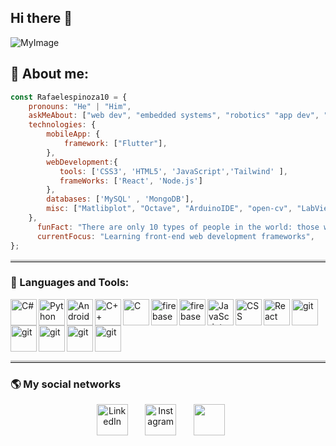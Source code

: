 ## Hi there 👋

![MyImage](https://github.com/Rafaelespinoza10/Rafaelespinoza10/assets/141364183/d1850915-6284-444e-afa9-093d42f11468)


## 🥇 About me:

```javascript
const Rafaelespinoza10 = {
    pronouns: "He" | "Him",
    askMeAbout: ["web dev", "embedded systems", "robotics" "app dev", "data science", "microcontroller", "machine learning", "artificial intelligence", "Internet of Things (IoT)" ],
    technologies: {
        mobileApp: {
            framework: ["Flutter"],
        },
        webDevelopment:{
           tools: ['CSS3', 'HTML5', 'JavaScript','Tailwind' ],
           frameWorks: ['React', 'Node.js']
        },
        databases: ['MySQL' , 'MongoDB'],
        misc: ["Matlibplot", "Octave", "ArduinoIDE", "open-cv", "LabView", "SolidWorks"],
    },
      funFact: "There are only 10 types of people in the world: those who understand binary and those who don't.",
      currentFocus: "Learning front-end web development frameworks",
};
```

<hr style="border-top: 3px solid #ccc; margin-bottom: 20px;">

### 🔨 Languages and Tools:

<a href="https://dotnet.microsoft.com/es-es/languages/csharp"> <img align="left" src="https://thinkotb.b-cdn.net/wp-content/uploads/2023/01/c-4.svg" alt="C#" height="42px"/> </a> 
<a href="https://www.python.org" target="_blank"><img align="left" alt="Python" height ="42px" src="https://raw.githubusercontent.com/rahul-jha98/github_readme_icons/main/language_and_tools/square/python/python.svg"></a>
<a href="https://developer.android.com" target="_blank"> <img align="left" alt="Android" height ="42px" src="https://raw.githubusercontent.com/rahul-jha98/github_readme_icons/main/language_and_tools/square/android/android.svg"> </a>
<a href="https://learn.microsoft.com/es-es/cpp/cpp/welcome-back-to-cpp-modern-cpp?view=msvc-170" target="_blank"><img align="left" alt="C++" height ="42px" src="https://upload.wikimedia.org/wikipedia/commons/thumb/1/18/ISO_C%2B%2B_Logo.svg/800px-ISO_C%2B%2B_Logo.svg.png"></a>
<a href="https://es.wikipedia.org/wiki/C_(lenguaje_de_programaci%C3%B3n" target="_blank"><img align="left" alt="C" height ="42px" src="https://www.ingenioempresa.com/wp-content/uploads/2022/09/C-Language.png"></a>
<a href="https://firebase.google.com/" target="HTML5"> <img align="left" src="https://cdn.icon-icons.com/icons2/171/PNG/512/html5_23403.png" alt="firebase" height ="42px"/> </a>
<a href="[https://firebase.google.com/](https://dart.dev/)" target="Dart"> <img align="left" src="https://upload.wikimedia.org/wikipedia/commons/7/7e/Dart-logo.png" alt="firebase" height ="42px"/> </a>
<a href="https://developer.mozilla.org/en-US/docs/Web/JavaScript" target="_blank"> <img align="left" alt="JavaScript" height ="42px"  src="https://raw.githubusercontent.com/rahul-jha98/github_readme_icons/main/language_and_tools/square/javascript/javascript.svg"> </a>
<a href="https://developer.mozilla.org/es/docs/Web/CSS" target="_blank"><img align="left" alt="CSS" height ="42px" src="https://upload.wikimedia.org/wikipedia/commons/d/d5/CSS3_logo_and_wordmark.svg"></a>
<a href="https://reactjs.org/" target="_blank"> <img align="left" alt="React" height ="42px" src="https://raw.githubusercontent.com/rahul-jha98/github_readme_icons/main/language_and_tools/square/react/react.svg"></a>
<a href="https://visualstudio.microsoft.com/es/" target="_blank"> <img src="https://visualstudio.microsoft.com/wp-content/uploads/2021/10/Product-Icon.svg" align="left" alt="git" height='42px'/> </a>
<a href="https://www.arduino.cc/" target="_blank"> <img src="https://upload.wikimedia.org/wikipedia/commons/thumb/5/5b/Arduino_Logo_Registered.svg/1200px-Arduino_Logo_Registered.svg.png" align="left" alt="git" height='42px'/> </a>
<a href="https://www.ni.com/es/shop/labview.html" target="_blank"> <img src="https://cdn.worldvectorlogo.com/logos/national-instruments-labview.svg" align="left" alt="git" height='42px'/> </a>

<a href="https://la.mathworks.com/products/matlab.html" target="_blank"> <img src="https://upload.wikimedia.org/wikipedia/commons/thumb/2/21/Matlab_Logo.png/800px-Matlab_Logo.png" align="left" alt="git" height='42px'/> </a>

<a href="https://flutter.dev/" target="_blank"> <img src="https://static-00.iconduck.com/assets.00/flutter-icon-1651x2048-ojswpayr.png" align="left" alt="git" height='42px'/> </a>
<br clear="left"/>

<hr style="border-top: 3px solid #ccc; margin-bottom: 20px;">

###  🌎 My social networks

<!-- Social icons section -->
<p align="center">
  <a href="https://www.linkedin.com/in/alejandro-rafael-moreno-espinoza10/"><img width="50px" alt="LinkedIn" title="LinkedIn" src="https://cdn1.iconfinder.com/data/icons/logotypes/32/circle-linkedin-512.png"/></a>
  &#8287;&#8287;&#8287;&#8287;&#8287;
  <a href="https://www.instagram.com/rafael_moreno01/"><img width="50px" alt="Instagram" title="Instagram" src="https://cdn2.iconfinder.com/data/icons/social-media-2285/512/1_Instagram_colored_svg_1-256.png"/></a>
  &#8287;&#8287;&#8287;&#8287;&#8287;
  <a href="https://www.facebook.com/rafita.espino.3?locale=es_LA" alt="Facebook" title="Facebook"><img width="50px" src="https://cdn2.iconfinder.com/data/icons/social-media-2285/512/1_Facebook_colored_svg_copy-256.png"/></a>
  &#8287;&#8287;&#8287;&#8287;&#8287;
</p>



<!--
**Rafaelespinoza10/Rafaelespinoza10** is a ✨ _special_ ✨ repository because its `README.md` (this file) appears on your GitHub profile.

Here are some ideas to get you started:

- 🔭 I’m currently working on ...
- 🌱 I’m currently learning ...
- 👯 I’m looking to collaborate on ...
- 🤔 I’m looking for help with ...
- 💬 Ask me about ...
- 📫 How to reach me: ...
- 😄 Pronouns: ...
- ⚡ Fun fact: ...
-->
